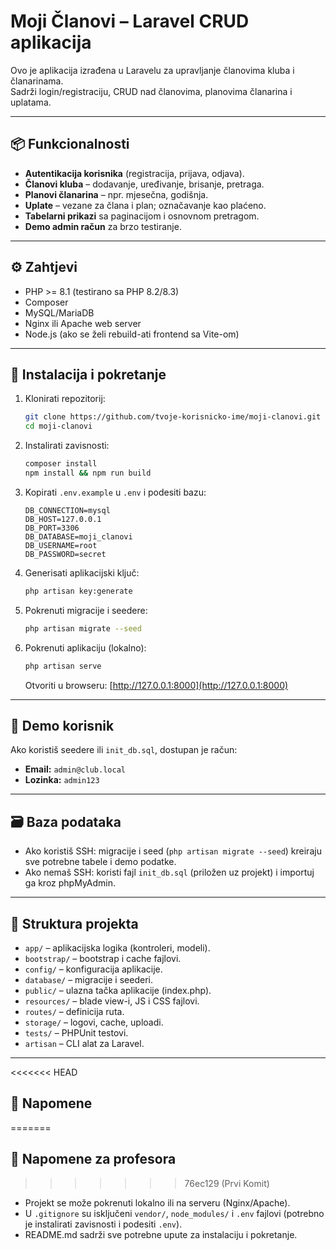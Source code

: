 # Moji Članovi – Laravel CRUD aplikacija

Ovo je aplikacija izrađena u Laravelu za upravljanje članovima kluba i članarinama.  
Sadrži login/registraciju, CRUD nad članovima, planovima članarina i uplatama.

---

## 📦 Funkcionalnosti
- **Autentikacija korisnika** (registracija, prijava, odjava).
- **Članovi kluba** – dodavanje, uređivanje, brisanje, pretraga.
- **Planovi članarina** – npr. mjesečna, godišnja.
- **Uplate** – vezane za člana i plan; označavanje kao plaćeno.
- **Tabelarni prikazi** sa paginacijom i osnovnom pretragom.
- **Demo admin račun** za brzo testiranje.

---

## ⚙️ Zahtjevi
- PHP >= 8.1 (testirano sa PHP 8.2/8.3)
- Composer
- MySQL/MariaDB
- Nginx ili Apache web server
- Node.js (ako se želi rebuild-ati frontend sa Vite-om)

---

## 🚀 Instalacija i pokretanje

1. Klonirati repozitorij:
   ```bash
   git clone https://github.com/tvoje-korisnicko-ime/moji-clanovi.git
   cd moji-clanovi
   ```

2. Instalirati zavisnosti:
   ```bash
   composer install
   npm install && npm run build
   ```

3. Kopirati `.env.example` u `.env` i podesiti bazu:
   ```env
   DB_CONNECTION=mysql
   DB_HOST=127.0.0.1
   DB_PORT=3306
   DB_DATABASE=moji_clanovi
   DB_USERNAME=root
   DB_PASSWORD=secret
   ```

4. Generisati aplikacijski ključ:
   ```bash
   php artisan key:generate
   ```

5. Pokrenuti migracije i seedere:
   ```bash
   php artisan migrate --seed
   ```

6. Pokrenuti aplikaciju (lokalno):
   ```bash
   php artisan serve
   ```
   Otvoriti u browseru: [http://127.0.0.1:8000](http://127.0.0.1:8000)

---

## 🔑 Demo korisnik
Ako koristiš seedere ili `init_db.sql`, dostupan je račun:

- **Email:** `admin@club.local`  
- **Lozinka:** `admin123`

---

## 🗃️ Baza podataka
- Ako koristiš SSH: migracije i seed (`php artisan migrate --seed`) kreiraju sve potrebne tabele i demo podatke.
- Ako nemaš SSH: koristi fajl `init_db.sql` (priložen uz projekt) i importuj ga kroz phpMyAdmin.

---

## 📂 Struktura projekta
- `app/` – aplikacijska logika (kontroleri, modeli).
- `bootstrap/` – bootstrap i cache fajlovi.
- `config/` – konfiguracija aplikacije.
- `database/` – migracije i seederi.
- `public/` – ulazna tačka aplikacije (index.php).
- `resources/` – blade view-i, JS i CSS fajlovi.
- `routes/` – definicija ruta.
- `storage/` – logovi, cache, uploadi.
- `tests/` – PHPUnit testovi.
- `artisan` – CLI alat za Laravel.

---

<<<<<<< HEAD
## 📑 Napomene
=======
## 📑 Napomene za profesora
>>>>>>> 76ec129 (Prvi Komit)
- Projekt se može pokrenuti lokalno ili na serveru (Nginx/Apache).
- U `.gitignore` su isključeni `vendor/`, `node_modules/` i `.env` fajlovi (potrebno je instalirati zavisnosti i podesiti `.env`).
- README.md sadrži sve potrebne upute za instalaciju i pokretanje.
